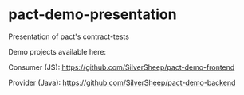# pact-demo-presentation
Presentation of pact's contract-tests

Demo projects available here:

Consumer (JS):
https://github.com/SilverSheep/pact-demo-frontend

Provider (Java):
https://github.com/SilverSheep/pact-demo-backend 
